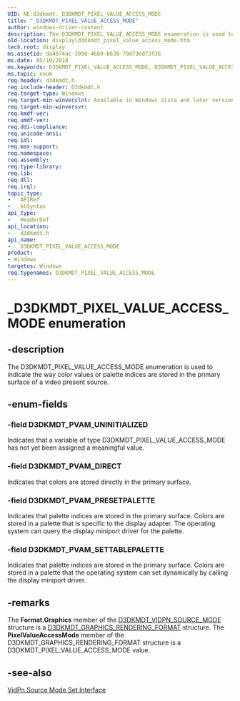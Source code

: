 ```yaml
---
UID: NE:d3dkmdt._D3DKMDT_PIXEL_VALUE_ACCESS_MODE
title: "_D3DKMDT_PIXEL_VALUE_ACCESS_MODE"
author: windows-driver-content
description: The D3DKMDT_PIXEL_VALUE_ACCESS_MODE enumeration is used to indicate the way color values or palette indices are stored in the primary surface of a video present source.
old-location: display\d3dkmdt_pixel_value_access_mode.htm
tech.root: display
ms.assetid: da4074ac-309d-46b9-b630-79d73ed73f36
ms.date: 05/10/2018
ms.keywords: D3DKMDT_PIXEL_VALUE_ACCESS_MODE, D3DKMDT_PIXEL_VALUE_ACCESS_MODE enumeration [Display Devices], D3DKMDT_PVAM_DIRECT, D3DKMDT_PVAM_PRESETPALETTE, D3DKMDT_PVAM_SETTABLEPALETTE, D3DKMDT_PVAM_UNINITIALIZED, DmEnums_ac8b4715-9a7c-4698-8f57-e6125f90f75b.xml, _D3DKMDT_PIXEL_VALUE_ACCESS_MODE, d3dkmdt/D3DKMDT_PIXEL_VALUE_ACCESS_MODE, d3dkmdt/D3DKMDT_PVAM_DIRECT, d3dkmdt/D3DKMDT_PVAM_PRESETPALETTE, d3dkmdt/D3DKMDT_PVAM_SETTABLEPALETTE, d3dkmdt/D3DKMDT_PVAM_UNINITIALIZED, display.d3dkmdt_pixel_value_access_mode
ms.topic: enum
req.header: d3dkmdt.h
req.include-header: D3dkmdt.h
req.target-type: Windows
req.target-min-winverclnt: Available in Windows Vista and later versions of the Windows operating systems.
req.target-min-winversvr: 
req.kmdf-ver: 
req.umdf-ver: 
req.ddi-compliance: 
req.unicode-ansi: 
req.idl: 
req.max-support: 
req.namespace: 
req.assembly: 
req.type-library: 
req.lib: 
req.dll: 
req.irql: 
topic_type:
-	APIRef
-	kbSyntax
api_type:
-	HeaderDef
api_location:
-	d3dkmdt.h
api_name:
-	D3DKMDT_PIXEL_VALUE_ACCESS_MODE
product:
- Windows
targetos: Windows
req.typenames: D3DKMDT_PIXEL_VALUE_ACCESS_MODE
---
```


# _D3DKMDT_PIXEL_VALUE_ACCESS_MODE enumeration


## -description


The D3DKMDT_PIXEL_VALUE_ACCESS_MODE enumeration is used to indicate the way color values or palette indices are stored in the primary surface of a video present source.


## -enum-fields




### -field D3DKMDT_PVAM_UNINITIALIZED

Indicates that a variable of type D3DKMDT_PIXEL_VALUE_ACCESS_MODE has not yet been assigned a meaningful value.


### -field D3DKMDT_PVAM_DIRECT

Indicates that colors are stored directly in the primary surface.


### -field D3DKMDT_PVAM_PRESETPALETTE

Indicates that palette indices are stored in the primary surface. Colors are stored in a palette that is specific to the display adapter. The operating system can query the display miniport driver for the palette.


### -field D3DKMDT_PVAM_SETTABLEPALETTE

Indicates that palette indices are stored in the primary surface. Colors are stored in a palette that the operating system can set dynamically by calling the display miniport driver.


## -remarks



The <b>Format.Graphics</b> member of the <a href="https://msdn.microsoft.com/library/windows/hardware/ff546724">D3DKMDT_VIDPN_SOURCE_MODE</a> structure is a <a href="https://msdn.microsoft.com/library/windows/hardware/ff546041">D3DKMDT_GRAPHICS_RENDERING_FORMAT</a> structure. The <b>PixelValueAccessMode</b> member of the D3DKMDT_GRAPHICS_RENDERING_FORMAT structure is a D3DKMDT_PIXEL_VALUE_ACCESS_MODE value.




## -see-also




<a href="https://msdn.microsoft.com/library/windows/hardware/ff570558">VidPn Source Mode Set Interface</a>
 

 

